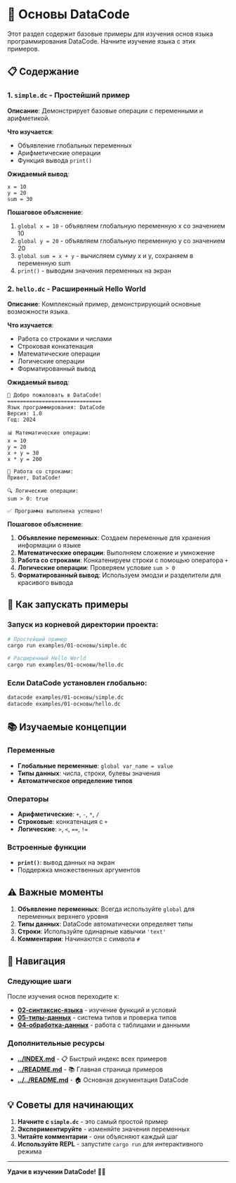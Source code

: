 # 🚀 Основы DataCode

Этот раздел содержит базовые примеры для изучения основ языка программирования DataCode. Начните изучение языка с этих примеров.

## 📋 Содержание

### 1. `simple.dc` - Простейший пример
**Описание**: Демонстрирует базовые операции с переменными и арифметикой.

**Что изучается**:
- Объявление глобальных переменных
- Арифметические операции
- Функция вывода `print()`

**Ожидаемый вывод**:
```
x = 10
y = 20
sum = 30
```

**Пошаговое объяснение**:
1. `global x = 10` - объявляем глобальную переменную x со значением 10
2. `global y = 20` - объявляем глобальную переменную y со значением 20
3. `global sum = x + y` - вычисляем сумму x и y, сохраняем в переменную sum
4. `print()` - выводим значения переменных на экран

### 2. `hello.dc` - Расширенный Hello World
**Описание**: Комплексный пример, демонстрирующий основные возможности языка.

**Что изучается**:
- Работа со строками и числами
- Строковая конкатенация
- Математические операции
- Логические операции
- Форматированный вывод

**Ожидаемый вывод**:
```
🧠 Добро пожаловать в DataCode!
==============================
Язык программирования: DataCode
Версия: 1.0
Год: 2024

📊 Математические операции:
x = 10
y = 20
x + y = 30
x * y = 200

💬 Работа со строками:
Привет, DataCode!

🔍 Логические операции:
sum > 0: true

✅ Программа выполнена успешно!
```

**Пошаговое объяснение**:
1. **Объявление переменных**: Создаем переменные для хранения информации о языке
2. **Математические операции**: Выполняем сложение и умножение
3. **Работа со строками**: Конкатенируем строки с помощью оператора `+`
4. **Логические операции**: Проверяем условие `sum > 0`
5. **Форматированный вывод**: Используем эмодзи и разделители для красивого вывода

## 🎯 Как запускать примеры

### Запуск из корневой директории проекта:
```bash
# Простейший пример
cargo run examples/01-основы/simple.dc

# Расширенный Hello World
cargo run examples/01-основы/hello.dc
```

### Если DataCode установлен глобально:
```bash
datacode examples/01-основы/simple.dc
datacode examples/01-основы/hello.dc
```

## 📚 Изучаемые концепции

### Переменные
- **Глобальные переменные**: `global var_name = value`
- **Типы данных**: числа, строки, булевы значения
- **Автоматическое определение типов**

### Операторы
- **Арифметические**: `+`, `-`, `*`, `/`
- **Строковые**: конкатенация с `+`
- **Логические**: `>`, `<`, `==`, `!=`

### Встроенные функции
- **`print()`**: вывод данных на экран
- Поддержка множественных аргументов

## ⚠️ Важные моменты

1. **Объявление переменных**: Всегда используйте `global` для переменных верхнего уровня
2. **Типы данных**: DataCode автоматически определяет типы
3. **Строки**: Используйте одинарные кавычки `'text'`
4. **Комментарии**: Начинаются с символа `#`

## 🔗 Навигация

### Следующие шаги
После изучения основ переходите к:
- **[02-синтаксис-языка](../02-синтаксис-языка/)** - изучение функций и условий
- **[05-типы-данных](../05-типы-данных/)** - система типов и проверка типов
- **[04-обработка-данных](../04-обработка-данных/)** - работа с таблицами и данными

### Дополнительные ресурсы
- **[../INDEX.md](../INDEX.md)** - 📋 Быстрый индекс всех примеров
- **[../README.md](../README.md)** - 📚 Главная страница примеров
- **[../../README.md](../../README.md)** - 🏠 Основная документация DataCode

## 💡 Советы для начинающих

1. **Начните с `simple.dc`** - это самый простой пример
2. **Экспериментируйте** - изменяйте значения переменных
3. **Читайте комментарии** - они объясняют каждый шаг
4. **Используйте REPL** - запустите `cargo run` для интерактивного режима

---

**Удачи в изучении DataCode!** 🧠✨
